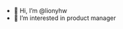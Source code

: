 - 👋 Hi, I’m @lionyhw
- 👀 I’m interested in product manager


<!---
lionyhw/lionyhw is a ✨ special ✨ repository because its `README.md` (this file) appears on your GitHub profile.
You can click the Preview link to take a look at your changes.
--->
